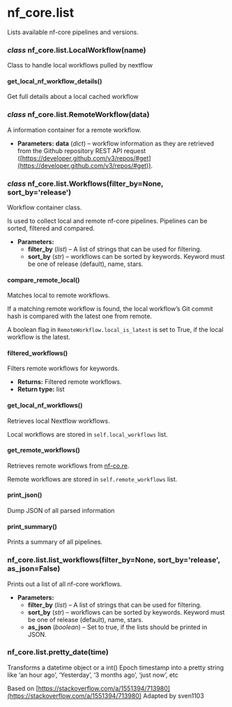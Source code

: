 # nf_core.list

Lists available nf-core pipelines and versions.

### _class_ nf_core.list.LocalWorkflow(name)

Class to handle local workflows pulled by nextflow

#### get_local_nf_workflow_details()

Get full details about a local cached workflow

### _class_ nf_core.list.RemoteWorkflow(data)

A information container for a remote workflow.

- **Parameters:**
  **data** (_dict_) – workflow information as they are retrieved from the Github repository REST API request
  ([https://developer.github.com/v3/repos/#get](https://developer.github.com/v3/repos/#get)).

### _class_ nf_core.list.Workflows(filter_by=None, sort_by='release')

Workflow container class.

Is used to collect local and remote nf-core pipelines. Pipelines
can be sorted, filtered and compared.

- **Parameters:**
  - **filter_by** (_list_) – A list of strings that can be used for filtering.
  - **sort_by** (_str_) – workflows can be sorted by keywords. Keyword must be one of
    release (default), name, stars.

#### compare_remote_local()

Matches local to remote workflows.

If a matching remote workflow is found, the local workflow’s Git commit hash is compared
with the latest one from remote.

A boolean flag in `RemoteWorkflow.local_is_latest` is set to True, if the local workflow
is the latest.

#### filtered_workflows()

Filters remote workflows for keywords.

- **Returns:**
  Filtered remote workflows.
- **Return type:**
  list

#### get_local_nf_workflows()

Retrieves local Nextflow workflows.

Local workflows are stored in `self.local_workflows` list.

#### get_remote_workflows()

Retrieves remote workflows from [nf-co.re](http://nf-co.re).

Remote workflows are stored in `self.remote_workflows` list.

#### print_json()

Dump JSON of all parsed information

#### print_summary()

Prints a summary of all pipelines.

### nf_core.list.list_workflows(filter_by=None, sort_by='release', as_json=False)

Prints out a list of all nf-core workflows.

- **Parameters:**
  - **filter_by** (_list_) – A list of strings that can be used for filtering.
  - **sort_by** (_str_) – workflows can be sorted by keywords. Keyword must be one of
    release (default), name, stars.
  - **as_json** (_boolean_) – Set to true, if the lists should be printed in JSON.

### nf_core.list.pretty_date(time)

Transforms a datetime object or a int() Epoch timestamp into a
pretty string like ‘an hour ago’, ‘Yesterday’, ‘3 months ago’,
‘just now’, etc

Based on [https://stackoverflow.com/a/1551394/713980](https://stackoverflow.com/a/1551394/713980)
Adapted by sven1103
